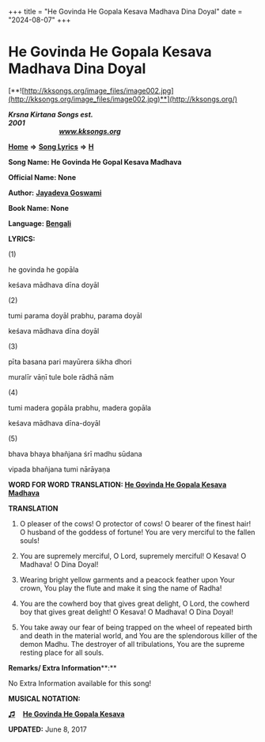 +++
title = "He Govinda He Gopala Kesava Madhava Dina Doyal"
date = "2024-08-07"
+++

# He Govinda He Gopala Kesava Madhava Dina Doyal
[**![http://kksongs.org/image_files/image002.jpg](http://kksongs.org/image_files/image002.jpg)**](http://kksongs.org/)

**_Krsna Kirtana Songs est. 2001_**                                                                                                                                                 **_www.kksongs.org_**

[**Home**](http://kksongs.org/) **⇒** [**Song Lyrics**](http://kksongs.org/lyrics.html) **⇒** [**H**](http://kksongs.org/songs/song_h.html)

**Song Name: He Govinda He Gopal Kesava Madhava**

**Official Name: None**

**Author:** [**Jayadeva Goswami**](http://kksongs.org/authors/list/jayadeva.html)

**Book Name: None**

**Language:** [**Bengali**](http://kksongs.org/language/list/bengali.html)

**LYRICS:**

(1)

he govinda he gopāla

keśava mādhava dīna doyāl

(2)

tumi parama doyāl prabhu, parama doyāl

keśava mādhava dīna doyāl

(3)

pīta basana pari mayūrera śikha dhori

muralīr vāṇī tule bole rādhā nām

(4)

tumi madera gopāla prabhu, madera gopāla

keśava mādhava dīna-doyāl

(5)

bhava bhaya bhañjana śrī madhu sūdana

vipada bhañjana tumi nārāyaṇa

**WORD FOR WORD TRANSLATION: [He Govinda He Gopala Kesava Madhava](http://kksongs.org/synonym/h/hegovindahegopala3.html)**

**TRANSLATION**

1) O pleaser of the cows! O protector of cows! O bearer of the finest hair! O husband of the goddess of fortune! You are very merciful to the fallen souls!

2) You are supremely merciful, O Lord, supremely merciful! O Kesava! O Madhava! O Dina Doyal!

3) Wearing bright yellow garments and a peacock feather upon Your crown, You play the flute and make it sing the name of Radha!

4) You are the cowherd boy that gives great delight, O Lord, the cowherd boy that gives great delight! O Kesava! O Madhava! O Dina Doyal!

5) You take away our fear of being trapped on the wheel of repeated birth and death in the material world, and You are the splendorous killer of the demon Madhu. The destroyer of all tribulations, You are the supreme resting place for all souls.

**Remarks/ Extra Information****:**

No Extra Information available for this song!

**MUSICAL NOTATION:**

**[♫](http://kksongs.org/vsongs/hegovinda3.html)**    **[He Govinda He Gopala Kesava](http://kksongs.org/vsongs/hegovinda3.html)**

**UPDATED:** June 8, 2017